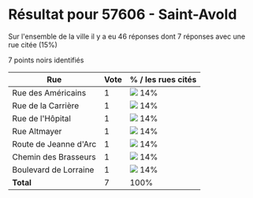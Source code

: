 # Résultat pour 57606 - Saint-Avold

Sur l'ensemble de la ville il y a eu 46 réponses dont 7 réponses avec une rue citée (15%)

7 points noirs identifiés

| Rue | Vote | % / les rues cités|
|-----|------|-------------------|
| Rue des Américains | 1 | <img src="../../img/bar_14.gif" />&nbsp;14%|
| Rue de la Carrière | 1 | <img src="../../img/bar_14.gif" />&nbsp;14%|
| Rue de l'Hôpital | 1 | <img src="../../img/bar_14.gif" />&nbsp;14%|
| Rue Altmayer | 1 | <img src="../../img/bar_14.gif" />&nbsp;14%|
| Route de Jeanne d'Arc | 1 | <img src="../../img/bar_14.gif" />&nbsp;14%|
| Chemin des Brasseurs | 1 | <img src="../../img/bar_14.gif" />&nbsp;14%|
| Boulevard de Lorraine | 1 | <img src="../../img/bar_14.gif" />&nbsp;14%|
| **Total** | 7 | 100%|

